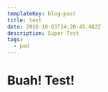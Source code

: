 ```yaml
---
templateKey: blog-post
title: test
date: 2018-10-03T14:20:45.482Z
description: Super Test
tags:
  - pod
---
```

# Buah! Test!
